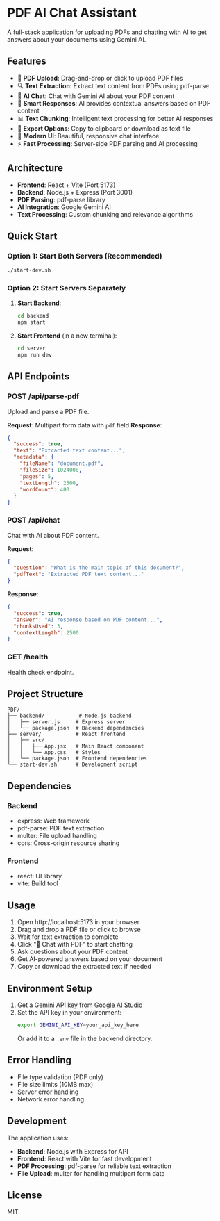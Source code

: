 # PDF AI Chat Assistant

A full-stack application for uploading PDFs and chatting with AI to get answers about your documents using Gemini AI.

## Features

- 📄 **PDF Upload**: Drag-and-drop or click to upload PDF files
- 🔍 **Text Extraction**: Extract text content from PDFs using pdf-parse
- 🤖 **AI Chat**: Chat with Gemini AI about your PDF content
- 💬 **Smart Responses**: AI provides contextual answers based on PDF content
- 📊 **Text Chunking**: Intelligent text processing for better AI responses
- 💾 **Export Options**: Copy to clipboard or download as text file
- 🎨 **Modern UI**: Beautiful, responsive chat interface
- ⚡ **Fast Processing**: Server-side PDF parsing and AI processing

## Architecture

- **Frontend**: React + Vite (Port 5173)
- **Backend**: Node.js + Express (Port 3001)
- **PDF Parsing**: pdf-parse library
- **AI Integration**: Google Gemini AI
- **Text Processing**: Custom chunking and relevance algorithms

## Quick Start

### Option 1: Start Both Servers (Recommended)
```bash
./start-dev.sh
```

### Option 2: Start Servers Separately

1. **Start Backend**:
   ```bash
   cd backend
   npm start
   ```

2. **Start Frontend** (in a new terminal):
   ```bash
   cd server
   npm run dev
   ```

## API Endpoints

### POST /api/parse-pdf
Upload and parse a PDF file.

**Request**: Multipart form data with `pdf` field
**Response**:
```json
{
  "success": true,
  "text": "Extracted text content...",
  "metadata": {
    "fileName": "document.pdf",
    "fileSize": 1024000,
    "pages": 5,
    "textLength": 2500,
    "wordCount": 400
  }
}
```

### POST /api/chat
Chat with AI about PDF content.

**Request**:
```json
{
  "question": "What is the main topic of this document?",
  "pdfText": "Extracted PDF text content..."
}
```

**Response**:
```json
{
  "success": true,
  "answer": "AI response based on PDF content...",
  "chunksUsed": 3,
  "contextLength": 2500
}
```

### GET /health
Health check endpoint.

## Project Structure

```
PDF/
├── backend/           # Node.js backend
│   ├── server.js     # Express server
│   └── package.json  # Backend dependencies
├── server/           # React frontend
│   ├── src/
│   │   ├── App.jsx   # Main React component
│   │   └── App.css   # Styles
│   └── package.json  # Frontend dependencies
└── start-dev.sh      # Development script
```

## Dependencies

### Backend
- express: Web framework
- pdf-parse: PDF text extraction
- multer: File upload handling
- cors: Cross-origin resource sharing

### Frontend
- react: UI library
- vite: Build tool

## Usage

1. Open http://localhost:5173 in your browser
2. Drag and drop a PDF file or click to browse
3. Wait for text extraction to complete
4. Click "💬 Chat with PDF" to start chatting
5. Ask questions about your PDF content
6. Get AI-powered answers based on your document
7. Copy or download the extracted text if needed

## Environment Setup

1. Get a Gemini API key from [Google AI Studio](https://makersuite.google.com/app/apikey)
2. Set the API key in your environment:
   ```bash
   export GEMINI_API_KEY=your_api_key_here
   ```
   Or add it to a `.env` file in the backend directory.

## Error Handling

- File type validation (PDF only)
- File size limits (10MB max)
- Server error handling
- Network error handling

## Development

The application uses:
- **Backend**: Node.js with Express for API
- **Frontend**: React with Vite for fast development
- **PDF Processing**: pdf-parse for reliable text extraction
- **File Upload**: multer for handling multipart form data

## License

MIT
